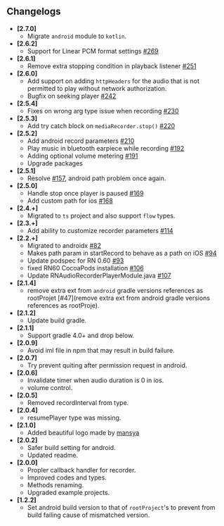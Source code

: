 ## Changelogs
- **[2.7.0]**
  - Migrate `android` module to `kotlin`.
- **[2.6.2]**
  - Support for Linear PCM format settings [#269](https://github.com/dooboolab/react-native-audio-recorder-player/pull/269)
- **[2.6.1]**
  - Remove extra stopping condition in playback listener [#251](https://github.com/dooboolab/react-native-audio-recorder-player/pull/251)
- **[2.6.0]**
  - Add support on adding `httpHeaders` for the audio that is not permitted to play without network authorization.
  - Bugfix on seeking player [#242](https://github.com/dooboolab/react-native-audio-recorder-player/pull/242)
- **[2.5.4]**
  - Fixes on wrong arg type issue when recording [#230](https://github.com/dooboolab/react-native-audio-recorder-player/issues/230)
- **[2.5.3]**
  - Add try catch block on `mediaRecorder.stop()` [#220](https://github.com/dooboolab/react-native-audio-recorder-player/pull/220)
- **[2.5.2]**
  - Add android record parameters [#210](dooboolab/react-native-audio-recorder-player/issues/210)
  - Play music in bluetooth earpiece while recording [#192](dooboolab/react-native-audio-recorder-player/issues/192)
  - Adding optional volume metering [#191](dooboolab/react-native-audio-recorder-player/issues/191)
  - Upgrade packages
- **[2.5.1]**
  - Resolve [#157](https://github.com/dooboolab/react-native-audio-recorder-player/issues/157), android path problem once again.
- **[2.5.0]**
  - Handle stop once player is paused [#169](https://github.com/dooboolab/react-native-audio-recorder-player/pull/169)
  - Add custom path for ios [#168](https://github.com/dooboolab/react-native-audio-recorder-player/pull/168)
- **[2.4.+]**
  - Migrated to `ts` project and also support `flow` types.
- **[2.3.+]**
  - Add ability to customize recorder parameters [#114](https://github.com/dooboolab/react-native-audio-recorder-player/pull/114)
- **[2.2.+]**
  - Migrated to androidx [#82](https://github.com/dooboolab/react-native-audio-recorder-player/pull/82)
  - Makes path param in startRecord to behave as a path on iOS [#94](https://github.com/dooboolab/react-native-audio-recorder-player/pull/94)
  - Update podspec for RN 0.60 [#93](https://github.com/dooboolab/react-native-audio-recorder-player/pull/93)
  - fixed RN60 CocoaPods installation [#106](https://github.com/dooboolab/react-native-audio-recorder-player/pull/106)
  - Update RNAudioRecorderPlayerModule.java [#107](https://github.com/dooboolab/react-native-audio-recorder-player/pull/107)
- **[2.1.4]**
  - remove extra ext from `android` gradle versions references as rootProjet [#47](remove extra ext from android gradle versions references as rootProje).
- **[2.1.2]**
  - Update build gradle.
- **[2.1.1]**
  - Support gradle 4.0+ and drop below.
- **[2.0.9]**
  - Avoid iml file in npm that may result in build failure.
- **[2.0.7]**
  - Try prevent quiting after permission request in android.
- **[2.0.6]**
  - Invalidate timer when audio duration is 0 in ios.
  - volume control.
- **[2.0.5]**
  - Removed recordInterval from type.
- **[2.0.4]**
  - resumePlayer type was missing.
- **[2.1.0]**
  - Added beautiful logo made by [mansya](mansya)
- **[2.0.2]**
  - Safer build setting for android.
  - Updated readme.
- **[2.0.0]**
  - Propler callback handler for recorder.
  - Improved codes and types.
  - Methods renaming.
  - Upgraded example projects.
- **[1.2.2]**
  - Set android build version to that of `rootProject`'s to prevent from build failing cause of mismatched version.
